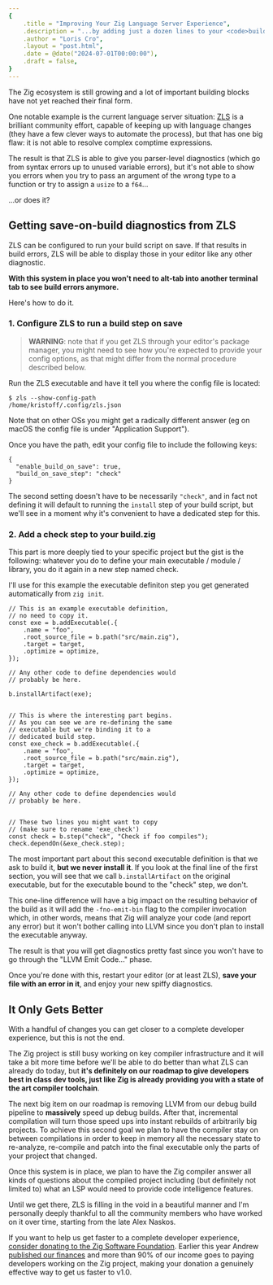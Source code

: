 ```yaml
---
{
    .title = "Improving Your Zig Language Server Experience",
    .description = "...by adding just a dozen lines to your <code>build.zig</code>",
    .author = "Loris Cro",
    .layout = "post.html",
    .date = @date("2024-07-01T00:00:00"),
    .draft = false,
}
---
```


The Zig ecosystem is still growing and a lot of important building blocks have not yet reached their final form. 

One notable example is the current language server situation: [ZLS](https://github.com/zigtools/zls) is a brilliant community effort, capable of keeping up with language changes (they have a few clever ways to automate the process), but that has one big flaw: it is not able to resolve complex comptime expressions.

The result is that ZLS is able to give you parser-level diagnostics (which go from syntax errors up to unused variable errors), but it's not able to show you errors when you try to pass an argument of the wrong type to a function or try to assign a `usize` to a `f64`...

...or does it?


## Getting save-on-build diagnostics from ZLS

ZLS can be configured to run your build script on save. If that results in build errors, ZLS will be able to display those in your editor like any other diagnostic.


**With this system in place you won't need to alt-tab into another terminal tab to see build errors anymore.** 

Here's how to do it.

### 1. Configure ZLS to run a build step on save

<span style="height: 10px;"></span>
> **WARNING**: note that if you get ZLS through your editor's package manager, you might need to see how you're expected to provide your config options, as that might differ from the normal procedure described below.

Run the ZLS executable and have it tell you where the config file is located:

```
$ zls --show-config-path
/home/kristoff/.config/zls.json
```

Note that on other OSs you might get a radically different answer (eg on macOS the config file is under "Application Support").

Once you have the path, edit your config file to include the following keys:

```zig
{
  "enable_build_on_save": true,
  "build_on_save_step": "check"
}
```
The second setting doesn't have to be necessarily `"check"`, and in fact not defining it will default to running the `install` step of your build script, but we'll see in a moment why it's convenient to have a dedicated step for this.


### 2. Add a check step to your build.zig

This part is more deeply tied to your specific project but the gist is the following: whatever you do to define your main executable / module / library, you do it again in a new step named check.

I'll use for this example the executable definiton step you get generated automatically from `zig init`.

```zig
// This is an example executable definition, 
// no need to copy it.
const exe = b.addExecutable(.{
    .name = "foo",
    .root_source_file = b.path("src/main.zig"),
    .target = target,
    .optimize = optimize,
});

// Any other code to define dependencies would 
// probably be here.

b.installArtifact(exe);


// This is where the interesting part begins.
// As you can see we are re-defining the same
// executable but we're binding it to a 
// dedicated build step.
const exe_check = b.addExecutable(.{
    .name = "foo",
    .root_source_file = b.path("src/main.zig"),
    .target = target,
    .optimize = optimize,
});

// Any other code to define dependencies would 
// probably be here.


// These two lines you might want to copy
// (make sure to rename 'exe_check')
const check = b.step("check", "Check if foo compiles");
check.dependOn(&exe_check.step);
```

The most important part about this second executable definition is
that we ask to build it, **but we never install it**. If you look at
the final line of the first section, you will see that we call `b.installArtifact` on the original executable, but for the executable bound to the "check" step, we don't.

This one-line difference will have a big impact on the resulting behavior of the build as it will add the `-fno-emit-bin` flag to the compiler invocation which, in other words, means that Zig will analyze your code (and report any error) but it won't bother calling into LLVM since you don't plan to install the executable anyway.

The result is that you will get diagnostics pretty fast since you won't have to go through the "LLVM Emit Code..." phase.

Once you're done with this, restart your editor (or at least ZLS), **save your file with an error in it**, and enjoy your new spiffy diagnostics.

## It Only Gets Better

With a handful of changes you can get closer to a complete developer experience, but this is not the end.

The Zig project is still busy working on key compiler infrastructure and it will take a bit more time before we'll be able to do better than what ZLS can already do today, but **it's definitely on our roadmap to give developers best in class dev tools, just like Zig is already providing you with a state of the art compiler toolchain**.

The next big item on our roadmap is removing LLVM from our debug build pipeline to **massively** speed up debug builds. After that, incremental compilation will turn those speed ups into instant rebuilds of arbitrarily big projects. To achieve this second goal we plan to have the compiler stay on between compilations in order to keep in memory all the necessary state to re-analyze, re-compile and patch into the final executable only the parts of your project that changed.

Once this system is in place, we plan to have the Zig compiler answer all kinds of questions about the compiled project including (but definitely not limited to) what an LSP would need to provide code intelligence features.

Until we get there, ZLS is filling in the void in a beautiful manner and I'm personally deeply thankful to all the community members who have worked on it over time, starting from the late Alex Naskos.

If you want to help us get faster to a complete developer experience, [consider donating to the Zig Software Foundation](https://ziglang.org/zsf/). Earlier this year Andrew [published our finances](https://ziglang.org/news/2024-financials/) and more than 90% of our income goes to paying developers working on the Zig project, making your donation a genuinely effective way to get us faster to v1.0.
